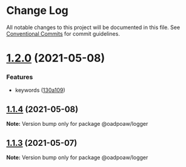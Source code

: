 # Change Log

All notable changes to this project will be documented in this file.
See [Conventional Commits](https://conventionalcommits.org) for commit guidelines.

# [1.2.0](https://github.com/oadpoaw/packages/compare/@oadpoaw/logger@1.1.4...@oadpoaw/logger@1.2.0) (2021-05-08)


### Features

* keywords ([130a109](https://github.com/oadpoaw/packages/commit/130a109de4f52048e29338ac7b6eb9d9c0ec1157))





## [1.1.4](https://github.com/oadpoaw/packages/compare/@oadpoaw/logger@1.1.3...@oadpoaw/logger@1.1.4) (2021-05-08)

**Note:** Version bump only for package @oadpoaw/logger





## [1.1.3](https://github.com/oadpoaw/packages/compare/@oadpoaw/logger@1.1.2...@oadpoaw/logger@1.1.3) (2021-05-07)

**Note:** Version bump only for package @oadpoaw/logger
